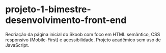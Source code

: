 # projeto-1-bimestre-desenvolvimento-front-end
Recriação da página inicial do Skoob com foco em HTML semântico, CSS responsivo (Mobile-First) e acessibilidade. Projeto acadêmico sem uso de JavaScript.
